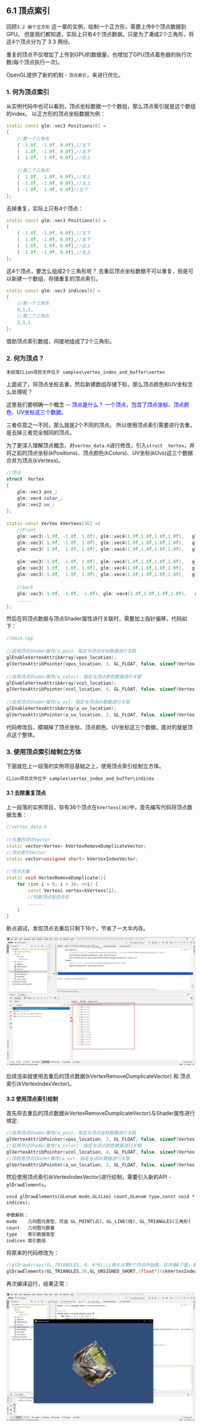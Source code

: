 ## 6.1 顶点索引


回顾`3.2 画个正方形` 这一章的实例，绘制一个正方形，需要上传6个顶点数据到GPU。
但是我们都知道，实际上只有4个顶点数据。只是为了凑成2个三角形，将这4个顶点分为了 3 3 两份。

重复的顶点不仅增加了上传到GPU的数据量，也增加了GPU顶点着色器的执行次数(每个顶点执行一次)。

OpenGL提供了新的机制 - `顶点索引`，来进行优化。

### 1. 何为顶点索引
从实例代码中也可以看到，顶点坐标数据一个个数组，那么顶点索引就是这个数组的index。
以正方形的顶点坐标数据为例：
```c++
static const glm::vec3 Positions[6] =
{
    //第一个三角形
    { -1.0f, -1.0f, 0.0f},//左下
    {  1.0f, -1.0f, 0.0f},//右下
    {  1.0f,  1.0f, 0.0f},//右上

    //第二个三角形
    {  1.0f,  1.0f, 0.0f},//右上
    { -1.0f, -1.0f, 0.0f},//左上
    { -1.0f,  1.0f, 0.0f}//左下
};
```

去掉重复，实际上只有4个顶点：
```c++
static const glm::vec3 Positions[4] =
{
    { -1.0f, -1.0f, 0.0f},//左下
    {  1.0f, -1.0f, 0.0f},//右下
    {  1.0f,  1.0f, 0.0f},//右上
    { -1.0f, -1.0f, 0.0f},//左上
};
```

这4个顶点，要怎么组成2个三角形呢？
去重后顶点坐标数据不可以重复，但是可以新建一个数组，存储重复的顶点索引。
```c++
static const glm::vec3 indices[6] =
{
    //第一个三角形
    0,1,2,
    //第二个三角形
    2,3,1
};
```

借助顶点索引数组，间接地组成了2个三角形。

### 2. 何为顶点？

    本段落CLion项目文件位于 samples\vertex_index_and_buffer\vertex

上面说了，将顶点坐标去重，然后新建数组存储下标，那么顶点颜色和UV坐标怎么处理呢？

这里我们要明确一个概念 -- <font color=blue>顶点是什么？
一个顶点，包含了顶点坐标、顶点颜色、UV坐标这三个数据。</font>

三者任意之一不同，那么就是2个不同的顶点。
所以使用顶点索引需要进行去重，是去掉三者完全相同的顶点。

为了更深入理解顶点概念，对`vertex_data.h`进行修改，引入`struct  Vertex`，并将之前的顶点坐标(kPositions)、顶点颜色(kColors)、UV坐标(kUvs)这三个数据合并为顶点(kVertexs)。


```c++
//顶点
struct  Vertex
{
    glm::vec3 pos_;
    glm::vec4 color_;
    glm::vec2 uv_;
};

static const Vertex kVertexs[36] ={
    //Front
    glm::vec3(-1.0f, -1.0f, 1.0f), glm::vec4(1.0f,1.0f,1.0f,1.0f),   glm::vec2(0.0f, 0.0f),
    glm::vec3( 1.0f, -1.0f, 1.0f), glm::vec4(1.0f,1.0f,1.0f,1.0f),   glm::vec2(1.0f, 0.0f),
    glm::vec3( 1.0f,  1.0f, 1.0f), glm::vec4(1.0f,1.0f,1.0f,1.0f),   glm::vec2(1.0f, 1.0f),

    glm::vec3(-1.0f, -1.0f, 1.0f), glm::vec4(1.0f,1.0f,1.0f,1.0f),   glm::vec2(0.0f, 0.0f),
    glm::vec3( 1.0f,  1.0f, 1.0f), glm::vec4(1.0f,1.0f,1.0f,1.0f),   glm::vec2(1.0f, 1.0f),
    glm::vec3(-1.0f,  1.0f, 1.0f), glm::vec4(1.0f,1.0f,1.0f,1.0f),   glm::vec2(0.0f, 1.0f),

    //back
    glm::vec3(-1.0f, -1.0f, -1.0f), glm::vec4(1.0f,1.0f,1.0f,1.0f),   glm::vec2(0.0f, 0.0f),
    ......
};
```

然后在将顶点数据与顶点Shader属性进行关联时，需要加上指针偏移，代码如下：

```c++
//main.cpp

//启用顶点Shader属性(a_pos)，指定与顶点坐标数据进行关联
glEnableVertexAttribArray(vpos_location);
glVertexAttribPointer(vpos_location, 3, GL_FLOAT, false, sizeof(Vertex), kVertexs);

//启用顶点Shader属性(a_color)，指定与顶点颜色数据进行关联
glEnableVertexAttribArray(vcol_location);
glVertexAttribPointer(vcol_location, 4, GL_FLOAT, false, sizeof(Vertex), ((float*)kVertexs) + 3);

//启用顶点Shader属性(a_uv)，指定与顶点UV数据进行关联
glEnableVertexAttribArray(a_uv_location);
glVertexAttribPointer(a_uv_location, 2, GL_FLOAT, false, sizeof(Vertex), ((float*)kVertexs) + 3 + 4);
```

代码修改后，模糊掉了顶点坐标、顶点颜色、UV坐标这三个数据，面对的就是顶点这个整体。



### 3. 使用顶点索引绘制立方体
下面就在上一段落的实例项目基础之上，使用顶点索引绘制立方体。

    CLion项目文件位于 samples\vertex_index_and_buffer\indices

#### 3.1 去除重复顶点

上一段落的实例项目，存有36个顶点在`kVertexs[36]`中，首先编写代码将顶点数据去重：
```c++ 
//vertex_data.h

//去重的顶点Vector
static vector<Vertex> kVertexRemoveDumplicateVector;
//顶点索引Vector
static vector<unsigned short> kVertexIndexVector;

//顶点去重
static void VertexRemoveDumplicate(){
    for (int i = 0; i < 36; ++i) {
        const Vertex& vertex=kVertexs[i];
        //判断顶点是否存在
        ......
    }
}

```

断点调试，发现顶点去重后只剩下16个，节省了一大半内存。

![](../../imgs/vbo_vertex_index/indices/remove_dumplicate_save_many_memory.jpg)


后续渲染就使用去重后的顶点数据(kVertexRemoveDumplicateVector) 和 顶点索引(kVertexIndexVector)。

#### 3.2 使用顶点索引绘制

首先将去重后的顶点数据(kVertexRemoveDumplicateVector)与Shader属性进行绑定:
```c++
//启用顶点Shader属性(a_pos)，指定与顶点坐标数据进行关联
glVertexAttribPointer(vpos_location, 3, GL_FLOAT, false, sizeof(Vertex), (float*)(&kVertexRemoveDumplicateVector[0]));
//启用顶点Shader属性(a_color)，指定与顶点颜色数据进行关联
glVertexAttribPointer(vcol_location, 4, GL_FLOAT, false, sizeof(Vertex), ((float*)(&kVertexRemoveDumplicateVector[0]) + 3));
//顶启用顶点Shader属性(a_uv)，指定与点UV数据进行关联
glVertexAttribPointer(a_uv_location, 2, GL_FLOAT, false, sizeof(Vertex), ((float*)(&kVertexRemoveDumplicateVector[0]) + 3 + 4));
```


然后使用顶点索引(kVertexIndexVector)进行绘制，需要引入新的API - `glDrawElements`。

    void glDrawElements(GLenum mode,GLsizei count,GLenum type,const void * indices);

    参数解析：
    mode    几何图元类型，可选 GL_POINT(点)、GL_LINE(线)、GL_TRIANGLES(三角形)
    count   几何图元数量
    type    索引数据类型
    indices 索引数组


将原来的代码修改为：

```c++
//glDrawArrays(GL_TRIANGLES, 0, 6*6);//表示从第0个顶点开始画，总共画6个面，每个面6个顶点。
glDrawElements(GL_TRIANGLES,36,GL_UNSIGNED_SHORT,(float*)(&kVertexIndexVector[0]));//使用顶点索引进行绘制。
```

再次编译运行，结果正常：

![](../../imgs/vbo_vertex_index/indices/draw_element_ok.jpg)
